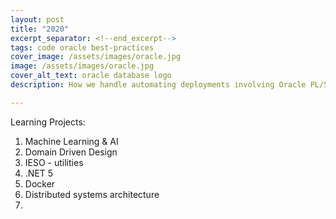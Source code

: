 ```yaml
---
layout: post
title: "2020"
excerpt_separator: <!--end_excerpt-->
tags: code oracle best-practices
cover_image: /assets/images/oracle.jpg
image: /assets/images/oracle.jpg
cover_alt_text: oracle database logo
description: How we handle automating deployments involving Oracle PL/SQL procedures, packages, etc.

---
```


Learning Projects:

1. Machine Learning & AI
2. Domain Driven Design
4. IESO - utilities
5. .NET 5
6. Docker
7. Distributed systems architecture
8. 